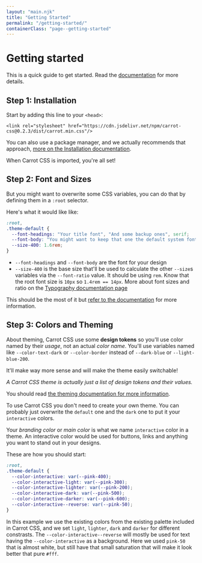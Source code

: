 ```yaml
---
layout: "main.njk"
title: "Getting Started"
permalink: "/getting-started/"
containerClass: "page--getting-started"
---
```


# Getting started

This is a quick guide to get started. Read the [documentation](/documentation/) for more details.

## Step 1: Installation

Start by adding this line to your `<head>`:

```
<link rel="stylesheet" href="https://cdn.jsdelivr.net/npm/carrot-css@0.2.3/dist/carrot.min.css"/>
```

You can also use a package manager, and we actually recommends that approach, [more on the Installation documentation](/documentation/installation/).

When Carrot CSS is imported, you're all set!

## Step 2: Font and Sizes

But you might want to overwrite some CSS variables, you can do that by defining them in a `:root` selector.

Here's what it would like like:

```css
:root,
.theme-default {
  --font-headings: "Your title font", "And some backup ones", serif;
  --font-body: "You might want to keep that one the default system font stack";
  --size-400: 1.6rem;
}
```

- `--font-headings` and `--font-body` are the font for your design
- `--size-400` is the base size that'll be used to calculate the other `--size`s variables via the `--font-ratio` value. It should be using `rem`. Know that the root font size is `10px` so `1.4rem == 14px`. More about font sizes and ratio on the [Typography documentation page](/documentation/typography/)

This should be the most of it but [refer to the documentation](/documentation/css-variables/) for more information.

## Step 3: Colors and Theming

About theming, Carrot CSS use some **design tokens** so you'll use color named by their _usage_, not an actual _color name_.
You'll use variables named like `--color-text-dark` or `--color-border` instead of `--dark-blue` or `--light-blue-200`.

It'll make way more sense and will make the theme easily switchable!

_A Carrot CSS theme is actually just a list of design tokens and their values._

You should read [the theming documentation for more information](#).

To use Carrot CSS you don't need to create your own theme. You can probably just overwrite the `default` one and the `dark` one to put it your `interactive` colors.

Your _branding color_ or _main color_ is what we name `interactive` color in a theme.
An interactive color would be used for buttons, links and anything you want to stand out in your designs.

These are how you should start:

```css
:root,
.theme-default {
  --color-interactive: var(--pink-400);
  --color-interactive-light: var(--pink-300);
  --color-interactive-lighter: var(--pink-200);
  --color-interactive-dark: var(--pink-500);
  --color-interactive-darker: var(--pink-600);
  --color-interactive--reverse: var(--pink-50);
}
```

In this example we use the existing colors from the existing palette included in Carrot CSS, and we set `light`, `lighter`, `dark` and `darker` for different constrasts. The `--color-interactive--reverse` will mostly be used for text having the `--color-interactive` as a background.
Here we used `pink-50` that is almost white, but still have that small saturation that will make it look better that pure `#fff`.
